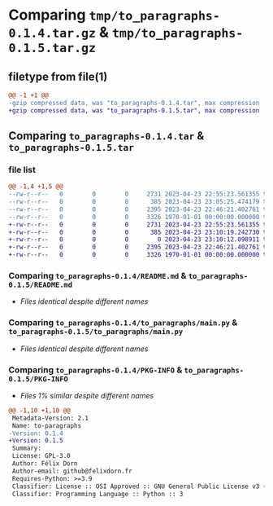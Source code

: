 # Comparing `tmp/to_paragraphs-0.1.4.tar.gz` & `tmp/to_paragraphs-0.1.5.tar.gz`

## filetype from file(1)

```diff
@@ -1 +1 @@
-gzip compressed data, was "to_paragraphs-0.1.4.tar", max compression
+gzip compressed data, was "to_paragraphs-0.1.5.tar", max compression
```

## Comparing `to_paragraphs-0.1.4.tar` & `to_paragraphs-0.1.5.tar`

### file list

```diff
@@ -1,4 +1,5 @@
--rw-r--r--   0        0        0     2731 2023-04-23 22:55:23.561355 to_paragraphs-0.1.4/README.md
--rw-r--r--   0        0        0      385 2023-04-23 23:05:25.474179 to_paragraphs-0.1.4/pyproject.toml
--rw-r--r--   0        0        0     2395 2023-04-23 22:46:21.402761 to_paragraphs-0.1.4/to_paragraphs/main.py
--rw-r--r--   0        0        0     3326 1970-01-01 00:00:00.000000 to_paragraphs-0.1.4/PKG-INFO
+-rw-r--r--   0        0        0     2731 2023-04-23 22:55:23.561355 to_paragraphs-0.1.5/README.md
+-rw-r--r--   0        0        0      385 2023-04-23 23:10:19.242730 to_paragraphs-0.1.5/pyproject.toml
+-rw-r--r--   0        0        0        0 2023-04-23 23:10:12.098911 to_paragraphs-0.1.5/to_paragraphs/__init__.py
+-rw-r--r--   0        0        0     2395 2023-04-23 22:46:21.402761 to_paragraphs-0.1.5/to_paragraphs/main.py
+-rw-r--r--   0        0        0     3326 1970-01-01 00:00:00.000000 to_paragraphs-0.1.5/PKG-INFO
```

### Comparing `to_paragraphs-0.1.4/README.md` & `to_paragraphs-0.1.5/README.md`

 * *Files identical despite different names*

### Comparing `to_paragraphs-0.1.4/to_paragraphs/main.py` & `to_paragraphs-0.1.5/to_paragraphs/main.py`

 * *Files identical despite different names*

### Comparing `to_paragraphs-0.1.4/PKG-INFO` & `to_paragraphs-0.1.5/PKG-INFO`

 * *Files 1% similar despite different names*

```diff
@@ -1,10 +1,10 @@
 Metadata-Version: 2.1
 Name: to-paragraphs
-Version: 0.1.4
+Version: 0.1.5
 Summary: 
 License: GPL-3.0
 Author: Félix Dorn
 Author-email: github@felixdorn.fr
 Requires-Python: >=3.9
 Classifier: License :: OSI Approved :: GNU General Public License v3 (GPLv3)
 Classifier: Programming Language :: Python :: 3
```

